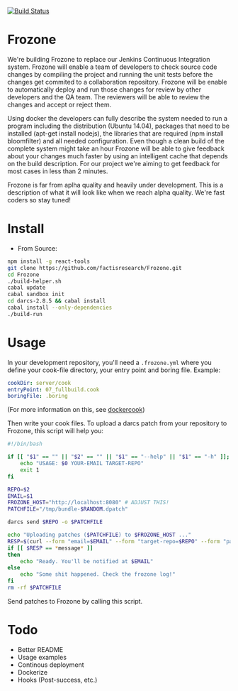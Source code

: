 [![Build Status](https://travis-ci.org/factisresearch/Frozone.svg)](https://travis-ci.org/factisresearch/Frozone)

Frozone
=====

We're building Frozone to replace our Jenkins Continuous Integration system.  Frozone will enable a team of developers to check source code changes by compiling the project and running the unit tests before the changes get commited to a collaboration repository.  Frozone will be enable to automatically deploy and run those changes for review by other developers and the QA team.  The reviewers will be able to review the changes and accept or reject them.

Using docker the developers can fully describe the system needed to run a program including the distribution (Ubuntu 14.04), packages that need to be installed (apt-get install nodejs), the libraries that are required (npm install bloomfilter) and all needed configuration.  Even though a clean build of the complete system might take an hour Frozone will be able to give feedback about your changes much faster by using an intelligent cache that depends on the build description.  For our project we're aiming to get feedback for most cases in less than 2 minutes.

Frozone is far from aplha quality and heavily under development.  This is a description of what it will look like when we reach alpha quality.  We're fast coders so stay tuned!

# Install

* From Source:
```bash
npm install -g react-tools
git clone https://github.com/factisresearch/Frozone.git
cd Frozone
./build-helper.sh
cabal update
cabal sandbox init
cd darcs-2.8.5 && cabal install
cabal install --only-dependencies
./build-run
```

# Usage

In your development repository, you'll need a `.frozone.yml` where you define your cook-file directory, your entry point and boring file. Example:

```yml
cookDir: server/cook
entryPoint: 07_fullbuild.cook
boringFile: .boring
```

(For more information on this, see [dockercook](https://github.com/factisresearch/dockercook))

Then write your cook files. To upload a darcs patch from your repository to Frozone, this script will help you:

```bash
#!/bin/bash

if [[ "$1" == "" || "$2" == "" || "$1" == "--help" || "$1" == "-h" ]]; then
    echo "USAGE: $0 YOUR-EMAIL TARGET-REPO"
    exit 1
fi

REPO=$2
EMAIL=$1
FROZONE_HOST="http://localhost:8080" # ADJUST THIS!
PATCHFILE="/tmp/bundle-$RANDOM.dpatch"

darcs send $REPO -o $PATCHFILE

echo "Uploading patches ($PATCHFILE) to $FROZONE_HOST ..."
RESP=$(curl --form "email=$EMAIL" --form "target-repo=$REPO" --form "patch-bundle=@$PATCHFILE" -s "$FROZONE_HOST/bundle/check")
if [[ $RESP == *message* ]]
then
    echo "Ready. You'll be notified at $EMAIL"
else
    echo "Some shit happened. Check the frozone log!"
fi
rm -rf $PATCHFILE
```

Send patches to Frozone by calling this script.

# Todo

* Better README
* Usage examples
* Continous deployment
* Dockerize
* Hooks (Post-success, etc.)

